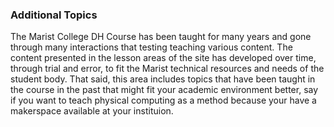 ### Additional Topics

The Marist College DH Course has been taught for many years and gone through many interactions that testing teaching various content. The content presented in the lesson areas of the site has developed over time, through trial and error, to fit the Marist technical resources and needs of the student body. That said, this area includes topics that have been taught in the course in the past that might fit your academic environment better, say if you want to teach physical computing as a method because your have a makerspace available at your instituion.


